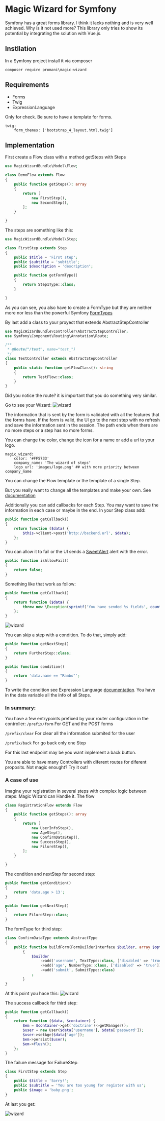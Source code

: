# Magic Wizard for Symfony
Symfony has a great forms library. 
I think it lacks nothing and is very well achieved. Why is it not used more?
This library only tries to show its potential by integrating the solution with Vue.js.

## Instllation
In a Symfony project install it via composer
```
composer require promani\magic-wizard
```

## Requirements
- Forms
- Twig
- ExpressionLanguage

Only for check. Be sure to have a template for forms.
```
twig:
    form_themes: ['bootstrap_4_layout.html.twig']
```
## Implementation
First create a Flow class with a method getSteps with Steps
```php
use MagicWizardBundle\Model\Flow;

class DemoFlow extends Flow
{
	public function getSteps(): array
	{
		return [
			new FirstStep(),
			new SecondStep(),
		];
	}

}
```
The steps are something like this:
```php
use MagicWizardBundle\Model\Step;

class FirstStep extends Step
{
	public $title = 'First step';
	public $subtitle = 'subtitle';
	public $description = 'description';

	public function getFormType()
	{
		return Step1Type::class;
	}

}
```
As you can see, you also have to create a FormType but they are neither more nor less than the powerful Symfony [FormTypes](https://symfony.com/doc/current/forms.html)
    
By last add a class to your proyect that extends AbstractStepController
```php
use MagicWizardBundle\Controller\AbstractStepController;
use Symfony\Component\Routing\Annotation\Route;

/**
 * @Route("/test", name="test_")
 */
class TestController extends AbstractStepController
{
	public static function getFlowClass(): string
	{
		return TestFlow::class;
	}
}
```
Did you notice the route? it is important that you do something very similar.

Go to see your Wizard:
![wizard](https://i.ibb.co/BN5GWS9/wizard.png "Demo")

The information that is sent by the form is validated with all the features that the forms have. 
If the form is valid, the UI go to the next step with no refresh and save the information sent in the session. 
The path ends when there are no more steps or a step has no more forms.

You can change the color, change the icon for a name or add a url to your logo. 
```
magic_wizard:
    color: '#FF5733'
    company_name: 'The wizard of steps' 
    logo_url: 'images/logo.png' ## with more priority between company_name
```
You can change the Flow template or the template of a single Step.

But you really want to change all the templates and make your own. See [documentation](https://symfony.com/doc/current/bundles/override.html#templates)

Additionally you can add callbacks for each Step. 
You may want to save the information in each case or maybe in the end. 
In your Step class add:
```php
public function getCallback()
{
    return function ($data) {
        $this->client->post('http://backend.url', $data);
    };
}
```
You can allow it to fail or the UI sends a [SweetAlert](https://sweetalert.js.org/) alert with the error.
```php
public function isAllowFail()
{
    return false;
}
```
Something like that work as follow:
```php
public function getCallback()
{
    return function ($data) {
        throw new \Exception(sprintf('You have sended %s fields', count($data)));
    };
}
```
![wizard](https://i.ibb.co/3pc7Kwj/wizard.png "Error alert")


You can skip a step with a condition. To do that, simply add:
```php
public function getNextStep()
{
    return FurtherStep::class;
}

public function condition()
{
    return 'data.name == "Rambo"';
}
```
To write the condition see Expression Language [documentation](https://symfony.com/doc/current/components/expression_language.html). 
You have in the data variable all the info of all Steps.
### In summary:
You have a few entrypoints prefixed by your router configuration in the controller:
`/prefix/form` For GET and the POST forms

`/prefix/clear` For clear all the information submited for the user

`/prefix/back` For go back only one Step

For this last endpoint may be you want implement a back button.

You are able to have many Controllers with diferent routes for diferent proposits. Not magic enought? Try it out!

### A case of use
Imagine your registration in several steps with complex logic between steps: Magic Wizard can Handle it.
The flow
```php
class RegistrationFlow extends Flow
{
	public function getSteps(): array
	{
		return [
			new UserInfoStep(),
			new AgeStep(),
			new ConfirmDataStep(),
			new SuccessStep(),
			new FilureStep(),
		];
	}

}
```
The condition and nextStep for second step:
```php
public function getCondition()
{
    return 'data.age > 13';
}

public function getNextStep()
{
    return FilureStep::class;
}
```
The formType for third step:
```php
class ConfirmDataType extends AbstractType
{
	public function buildForm(FormBuilderInterface $builder, array $options)
    	{
    		$builder
    			->add('username', TextType::class, ['disabled' => 'true'])
    			->add('age', NumberType::class, ['disabled' => 'true'])
    			->add('submit', SubmitType::class)
    		;
    	}
}
```

At this point you hace this:
![wizard](https://i.ibb.co/wYrbTrN/wizard.png "Confirm data step")

The success callback for third step:
```php
public function getCallback()
{
    return function ($data, $container) {
        $em = $container->get('doctrine')->getManager();
        $user = new User($data['username'], $data['password']);
        $user->setAge($data['age']);
        $em->persist($user);
        $em->flush();
    };
}
```
The failure message for FailureStep:
```php
class FirstStep extends Step
{
	public $title = 'Sorry!';
	public $subtitle = 'You are too young for register with us';
	public $image = 'baby.png';
}
```

At last you get:

![wizard](https://i.ibb.co/rMVwR8c/wizard.png "Failure step")

